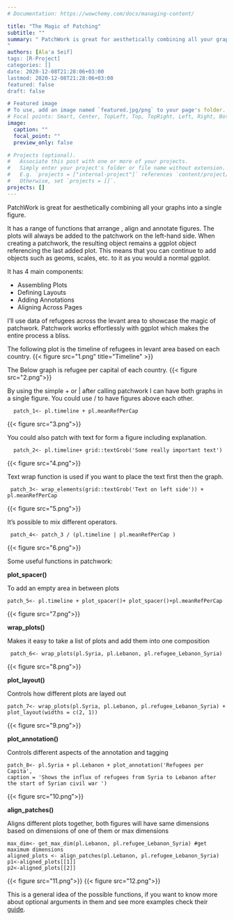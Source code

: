 ```yaml
---
# Documentation: https://wowchemy.com/docs/managing-content/

title: "The Magic of Patching"
subtitle: ""
summary: " PatchWork is great for aesthetically combining all your graphs into a single figure. 
"
authors: [Ala'a Seif]
tags: [R-Project]
categories: []
date: 2020-12-08T21:28:06+03:00
lastmod: 2020-12-08T21:28:06+03:00
featured: false
draft: false

# Featured image
# To use, add an image named `featured.jpg/png` to your page's folder.
# Focal points: Smart, Center, TopLeft, Top, TopRight, Left, Right, BottomLeft, Bottom, BottomRight.
image:
  caption: ""
  focal_point: ""
  preview_only: false

# Projects (optional).
#   Associate this post with one or more of your projects.
#   Simply enter your project's folder or file name without extension.
#   E.g. `projects = ["internal-project"]` references `content/project/deep-learning/index.md`.
#   Otherwise, set `projects = []`.
projects: []
---
```

PatchWork is great for aesthetically combining all your graphs into a single figure. 

It has a range of functions that arrange , align and annotate figures. The plots will always be added to the patchwork on the left-hand side. When creating a patchwork, the resulting object remains a ggplot object referencing the last added plot. This means that you can continue to add objects such as geoms, scales, etc. to it as you would a normal ggplot.

It has 4 main components:
* Assembling Plots
* Defining Layouts
* Adding Annotations
* Aligning Across Pages

I’ll use data of refugees across the levant area to showcase the magic of patchwork. Patchwork works effortlessly with ggplot which makes the entire process a bliss.


The following plot is the timeline of refugees in levant area based on each country.
{{< figure src="1.png" title="Timeline" >}}

The Below graph is refugee per capital of each country.
{{< figure src="2.png">}}

By using the simple + or | after calling patchwork I can have both graphs in a single figure. You could use / to have figures above each other.

      patch_1<- pl.timeline + pl.meanRefPerCap
{{< figure src="3.png">}}


You could also patch with text for form a figure including explanation.

      patch_2<- pl.timeline+ grid::textGrob('Some really important text')
{{< figure src="4.png">}}

Text wrap function is used if you want to place the text first then the graph.

     patch_3<- wrap_elements(grid::textGrob('Text on left side')) + pl.meanRefPerCap
{{< figure src="5.png">}}

It’s possible to mix different operators. 

     patch_4<- patch_3 / (pl.timeline | pl.meanRefPerCap )
{{< figure src="6.png">}}

Some useful functions in patchwork: 

**plot_spacer()**

To add an empty area in between plots	

    patch_5<- pl.timeline + plot_spacer()+ plot_spacer()+pl.meanRefPerCap   

{{< figure src="7.png">}}

**wrap_plots()**

Makes it easy to take a list of plots and add them into one composition	

     patch_6<- wrap_plots(pl.Syria, pl.Lebanon, pl.refugee_Lebanon_Syria)

{{< figure src="8.png">}}

**plot_layout()**

Controls how different plots are layed out	

    patch_7<- wrap_plots(pl.Syria, pl.Lebanon, pl.refugee_Lebanon_Syria) + plot_layout(widths = c(2, 1))

{{< figure src="9.png">}}

**plot_annotation()**

Controls different aspects of the annotation and tagging	

    patch_8<- pl.Syria + pl.Lebanon + plot_annotation('Refugees per Capita', 
    caption = 'Shows the influx of refugees from Syria to Lebanon after the start of Syrian civil war ')

{{< figure src="10.png">}}

**align_patches()**

Aligns different plots together, both figures will have same dimensions based on dimensions of one of them or max dimensions	

    max_dim<- get_max_dim(pl.Lebanon, pl.refugee_Lebanon_Syria) #get maximum dimensions
    aligned_plots <- align_patches(pl.Lebanon, pl.refugee_Lebanon_Syria)
    p1<-aligned_plots[[1]]
    p2<-aligned_plots[[2]]

{{< figure src="11.png">}}
{{< figure src="12.png">}}

This is a general idea of the possible functions, if you want to know more about optional arguments in them and see more examples check their [guide]( https://patchwork.data-imaginist.com/index.html).
